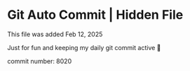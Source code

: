 # Git Auto Commit | Hidden File

This file was added Feb 12, 2025

Just for fun and keeping my daily git commit active 🤪

commit number: 8020

